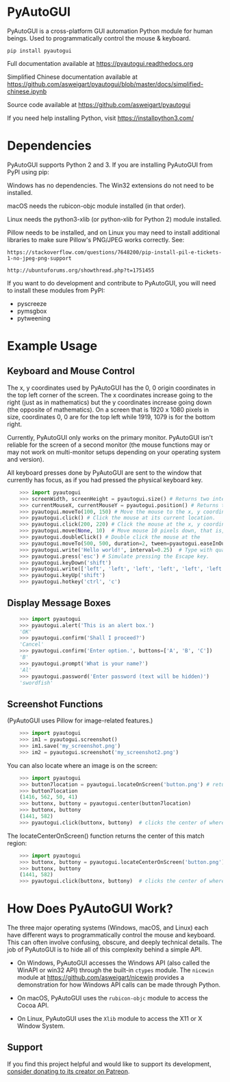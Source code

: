 PyAutoGUI
=========

PyAutoGUI is a  cross-platform GUI automation Python module for human beings. Used to programmatically control the mouse & keyboard.

`pip install pyautogui`

Full documentation available at https://pyautogui.readthedocs.org

Simplified Chinese documentation available at https://github.com/asweigart/pyautogui/blob/master/docs/simplified-chinese.ipynb

Source code available at https://github.com/asweigart/pyautogui

If you need help installing Python, visit https://installpython3.com/

Dependencies
============

PyAutoGUI supports Python 2 and 3. If you are installing PyAutoGUI from PyPI using pip:

Windows has no dependencies. The Win32 extensions do not need to be installed.

macOS needs the rubicon-objc module installed (in that order).

Linux needs the python3-xlib (or python-xlib for Python 2) module installed.

Pillow needs to be installed, and on Linux you may need to install additional libraries to make sure Pillow's PNG/JPEG works correctly. See:

    https://stackoverflow.com/questions/7648200/pip-install-pil-e-tickets-1-no-jpeg-png-support

    http://ubuntuforums.org/showthread.php?t=1751455

If you want to do development and contribute to PyAutoGUI, you will need to install these modules from PyPI:

* pyscreeze
* pymsgbox
* pytweening

Example Usage
=============

Keyboard and Mouse Control
--------------------------

The x, y coordinates used by PyAutoGUI has the 0, 0 origin coordinates in the top left corner of the screen. The x coordinates increase going to the right (just as in mathematics) but the y coordinates increase going down (the opposite of mathematics). On a screen that is 1920 x 1080 pixels in size, coordinates 0, 0 are for the top left while 1919, 1079 is for the bottom right.

Currently, PyAutoGUI only works on the primary monitor. PyAutoGUI isn't reliable for the screen of a second monitor (the mouse functions may or may not work on multi-monitor setups depending on your operating system and version).

All keyboard presses done by PyAutoGUI are sent to the window that currently has focus, as if you had pressed the physical keyboard key.

```python
    >>> import pyautogui
    >>> screenWidth, screenHeight = pyautogui.size() # Returns two integers, the width and height of the screen. (The primary monitor, in multi-monitor setups.)
    >>> currentMouseX, currentMouseY = pyautogui.position() # Returns two integers, the x and y of the mouse cursor's current position.
    >>> pyautogui.moveTo(100, 150) # Move the mouse to the x, y coordinates 100, 150.
    >>> pyautogui.click() # Click the mouse at its current location.
    >>> pyautogui.click(200, 220) # Click the mouse at the x, y coordinates 200, 220.
    >>> pyautogui.move(None, 10)  # Move mouse 10 pixels down, that is, move the mouse relative to its current position.
    >>> pyautogui.doubleClick() # Double click the mouse at the
    >>> pyautogui.moveTo(500, 500, duration=2, tween=pyautogui.easeInOutQuad) # Use tweening/easing function to move mouse over 2 seconds.
    >>> pyautogui.write('Hello world!', interval=0.25)  # Type with quarter-second pause in between each key.
    >>> pyautogui.press('esc') # Simulate pressing the Escape key.
    >>> pyautogui.keyDown('shift')
    >>> pyautogui.write(['left', 'left', 'left', 'left', 'left', 'left'])
    >>> pyautogui.keyUp('shift')
    >>> pyautogui.hotkey('ctrl', 'c')
```

Display Message Boxes
---------------------
```python
    >>> import pyautogui
    >>> pyautogui.alert('This is an alert box.')
    'OK'
    >>> pyautogui.confirm('Shall I proceed?')
    'Cancel'
    >>> pyautogui.confirm('Enter option.', buttons=['A', 'B', 'C'])
    'B'
    >>> pyautogui.prompt('What is your name?')
    'Al'
    >>> pyautogui.password('Enter password (text will be hidden)')
    'swordfish'
```

Screenshot Functions
--------------------

(PyAutoGUI uses Pillow for image-related features.)
```python
    >>> import pyautogui
    >>> im1 = pyautogui.screenshot()
    >>> im1.save('my_screenshot.png')
    >>> im2 = pyautogui.screenshot('my_screenshot2.png')
```
You can also locate where an image is on the screen:
```python
    >>> import pyautogui
    >>> button7location = pyautogui.locateOnScreen('button.png') # returns (left, top, width, height) of matching region
    >>> button7location
    (1416, 562, 50, 41)
    >>> buttonx, buttony = pyautogui.center(button7location)
    >>> buttonx, buttony
    (1441, 582)
    >>> pyautogui.click(buttonx, buttony)  # clicks the center of where the button was found
```
The locateCenterOnScreen() function returns the center of this match region:
```python
    >>> import pyautogui
    >>> buttonx, buttony = pyautogui.locateCenterOnScreen('button.png') # returns (x, y) of matching region
    >>> buttonx, buttony
    (1441, 582)
    >>> pyautogui.click(buttonx, buttony)  # clicks the center of where the button was found
```

How Does PyAutoGUI Work?
========================

The three major operating systems (Windows, macOS, and Linux) each have different ways to programmatically control the mouse and keyboard. This can often involve confusing, obscure, and deeply technical details. The job of PyAutoGUI is to hide all of this complexity behind a simple API.

* On Windows, PyAutoGUI accesses the Windows API (also called the WinAPI or win32 API) through the built-in `ctypes` module. The `nicewin` module at https://github.com/asweigart/nicewin provides a demonstration for how Windows API calls can be made through Python.

* On macOS, PyAutoGUI uses the `rubicon-objc` module to access the Cocoa API.

* On Linux, PyAutoGUI uses the `Xlib` module to access the X11 or X Window System.


Support
-------

If you find this project helpful and would like to support its development, [consider donating to its creator on Patreon](https://www.patreon.com/AlSweigart).
